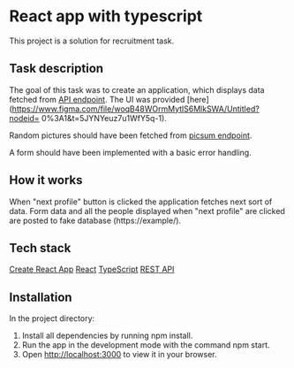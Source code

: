 # React app with typescript

This project is a solution for recruitment task.

## Task description

The goal of this task was to create an application, which displays data fetched from [API endpoint](https://swapi.dev/). The UI was provided [here](https://www.figma.com/file/woqB48WOrmMytlS6MlkSWA/Untitled?nodeid=
0%3A1&t=5JYNYeuz7u1WfY5q-1). 

Random pictures should have been fetched from [picsum endpoint](https://.picsum.photos/534/383). 

A form should have been implemented with a basic error handling.

## How it works

When "next profile" button is clicked the application fetches next sort of data.
Form data and all the people displayed when "next profile" are clicked are posted to fake database (https://example/).

## Tech stack

[Create React App](https://github.com/facebook/create-react-app)
[React](https://reactjs.org/)
[TypeScript](https://www.typescriptlang.org/docs/handbook/react.html)
[REST API](https://swapi.dev/)

## Installation

In the project directory:
1. Install all dependencies by running npm install.
2. Run the app in the development mode with the command npm start.
3. Open [http://localhost:3000](http://localhost:3000) to view it in your browser.